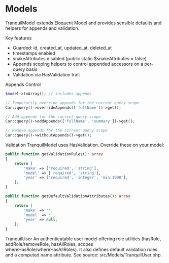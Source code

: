 # Models

TranquilModel extends Eloquent Model and provides sensible defaults and helpers for appends and validation.

Key features
- Guarded: id, created_at, updated_at, deleted_at
- timestamps enabled
- snakeAttributes disabled (public static $snakeAttributes = false)
- Appends scoping helpers to control appended accessors on a per-query basis
- Validation via HasValidation trait

Appends Control

```php
$model->toArray(); // includes appends

// Temporarily override appends for the current query scope
Car::query()->overrideAppends(['fullName'])->get();

// Add appends for the current query scope
Car::query()->addAppends(['fullName', 'summary'])->get();

// Remove appends for the current query scope
Car::query()->withoutAppends()->get();
```

Validation
TranquilModel uses HasValidation. Override these on your model:

```php
public function getValidationRules(): array
{
    return [
        'make' => ['required', 'string'],
        'model' => ['required', 'string'],
        'year' => ['required', 'integer', 'min:1900'],
    ];
}

public function getDefaultValidationAttributes(): array
{
    return [
        'make' => '',
        'model' => '',
        'year' => null,
    ];
}
```

TranquilUser
An authenticatable user model offering role utilities (hasRole, addRole/removeRole, hasAllRoles, scopes whereHasRole/whereHasAllRoles). It also defines default validation rules and a computed name attribute. See source: src/Models/TranquilUser.php.
